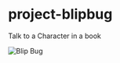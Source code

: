 # project-blipbug

Talk to a Character in a book

![Blip Bug](https://raw.githubusercontent.com/alexdennis/project-blipbug/main/images/blipbug.png)
